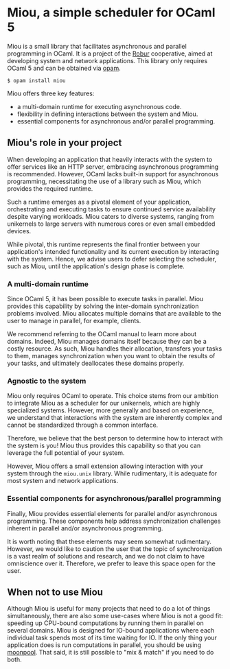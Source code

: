 # Miou, a simple scheduler for OCaml 5

Miou is a small library that facilitates asynchronous and parallel programming
in OCaml. It is a project of the [Robur][robur] cooperative, aimed at developing
system and network applications. This library only requires OCaml 5 and can be
obtained via [opam][opam].
```shell
$ opam install miou
```

Miou offers three key features:
- a multi-domain runtime for executing asynchronous code.
- flexibility in defining interactions between the system and Miou.
- essential components for asynchronous and/or parallel programming.

## Miou's role in your project

When developing an application that heavily interacts with the system to offer
services like an HTTP server, embracing asynchronous programming is recommended.
However, OCaml lacks built-in support for asynchronous programming,
necessitating the use of a library such as Miou, which provides the required
runtime.

Such a runtime emerges as a pivotal element of your application, orchestrating
and executing tasks to ensure continued service availability despite varying
workloads. Miou caters to diverse systems, ranging from unikernels to large
servers with numerous cores or even small embedded devices.

While pivotal, this runtime represents the final frontier between your
application's intended functionality and its current execution by interacting
with the system. Hence, we advise users to defer selecting the scheduler, such
as Miou, until the application's design phase is complete.

### A multi-domain runtime

Since OCaml 5, it has been possible to execute tasks in parallel. Miou provides
this capability by solving the inter-domain synchronization problems involved.
Miou allocates multiple domains that are available to the user to manage in
parallel, for example, clients.

We recommend referring to the OCaml manual to learn more about domains. Indeed,
Miou manages domains itself because they can be a costly resource. As such, Miou
handles their allocation, transfers your tasks to them, manages synchronization
when you want to obtain the results of your tasks, and ultimately deallocates
these domains properly.

### Agnostic to the system

Miou only requires OCaml to operate. This choice stems from our ambition to
integrate Miou as a scheduler for our unikernels, which are highly specialized
systems. However, more generally and based on experience, we understand that
interactions with the system are inherently complex and cannot be standardized
through a common interface.

Therefore, we believe that the best person to determine how to interact with
the system is you! Miou thus provides this capability so that you can leverage
the full potential of your system.

However, Miou offers a small extension allowing interaction with your system
through the `miou.unix` library. While rudimentary, it is adequate for most
system and network applications.

### Essential components for asynchronous/parallel programming

Finally, Miou provides essential elements for parallel and/or asynchronous
programming. These components help address synchronization challenges inherent
in parallel and/or asynchronous programming.

It is worth noting that these elements may seem somewhat rudimentary. However,
we would like to caution the user that the topic of synchronization is a vast
realm of solutions and research, and we do not claim to have omniscience over
it. Therefore, we prefer to leave this space open for the user.

## When not to use Miou

Although Miou is useful for many projects that need to do a lot of things
simultaneously, there are also some use-cases where Miou is not a good fit:
speeding up CPU-bound computations by running them in parallel on several
domains. Miou is designed for IO-bound applications where each individual task
spends most of its time waiting for IO. If the only thing your application
does is run computations in parallel, you should be using [moonpool][moonpool].
That said, it is still possible to "mix & match" if you need to do both.

[opam]: https://opam.ocaml.org
[robur]: https://robur.coop
[moonpool]: https://github.com/c-cube/moonpool
